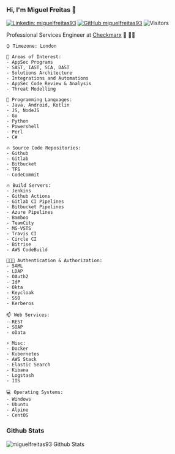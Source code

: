 ### Hi, I'm Miguel Freitas 👋

[![Linkedin: miguelfreitas93](https://img.shields.io/badge/-miguelfreitas93-blue?style=flat-square&logo=Linkedin&logoColor=white&link=https://www.linkedin.com/in/miguelfreitas93/)](https://www.linkedin.com/in/miguelfreitas93/)
[![GitHub miguelfreitas93](https://img.shields.io/github/followers/miguelfreitas93?label=follow&style=social)](https://github.com/miguelfreitas93)
![Visitors](https://visitor-badge.laobi.icu/badge?page_id=miguelfreitas93.miguelfreitas93)
<p>
  Professional Services Engineer at <a href="https://www.checkmarx.com">Checkmarx</a> 💼 👨‍💻
</p>

```text
⌚︎ Timezone: London

🌱 Areas of Interest:
- AppSec Programs
- SAST, IAST, SCA, DAST
- Solutions Architecture
- Integrations and Automations
- AppSec Code Review & Analysis
- Threat Modelling

💬 Programming Languages: 
- Java, Android, Kotlin
- JS, NodeJS
- Go   
- Python
- Powershell
- Perl
- C#

🔥 Source Code Repositories:
- Github
- Gitlab
- Bitbucket
- TFS
- CodeCommit

🔥 Build Servers: 
- Jenkins
- Github Actions
- Gitlab CI Pipelines
- Bitbucket Pipelines
- Azure Pipelines
- Bamboo
- TeamCity
- MS-VSTS
- Travis CI
- Circle CI
- Bitrise
- AWS CodeBuild

👨🏽‍💻 Authentication & Authorization:
- SAML
- LDAP
- OAuth2
- IdP
- Okta
- Keycloak
- SSO
- Kerberos

📫 Web Services:
- REST
- SOAP
- oData

⚡ Misc:
- Docker
- Kubernetes
- AWS Stack
- Elastic Search
- Kibana
- Logstash
- IIS

💻 Operating Systems: 
- Windows
- Ubuntu
- Alpine
- CentOS
```

### Github Stats

![miguelfreitas93 Github Stats](https://github-readme-stats.vercel.app/api?username=miguelfreitas93&show_icons=true&title_color=fff&icon_color=79ff97&text_color=9f9f9f&bg_color=151515)

<!--
**miguelfreitas93/miguelfreitas93** is a ✨ _special_ ✨ repository because its `README.md` (this file) appears on your GitHub profile.

Here are some ideas to get you started:

- 🔭 I’m currently working on ...
- 🌱 I’m currently learning ...
- 👯 I’m looking to collaborate on ...
- 🤔 I’m looking for help with ...
- 💬 Ask me about ...
- 📫 How to reach me: ...
- 😄 Pronouns: ...
- ⚡ Fun fact: ...
-->
